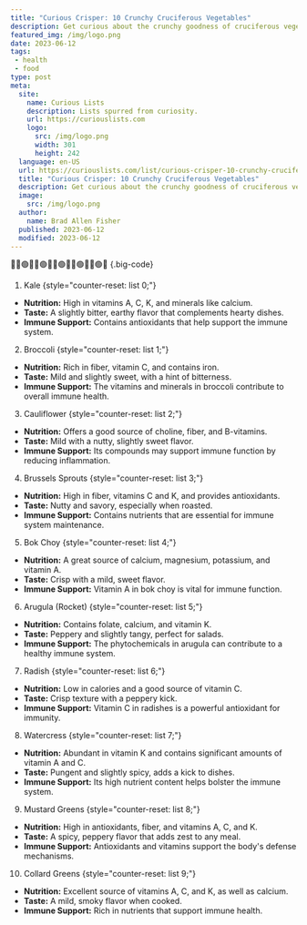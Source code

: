 ```yaml
---
title: "Curious Crisper: 10 Crunchy Cruciferous Vegetables"
description: Get curious about the crunchy goodness of cruciferous vegetables! Our list reveals the unique nutrition, taste, and immune support these veggies offer.
featured_img: /img/logo.png
date: 2023-06-12
tags:
 - health
 - food
type: post
meta:
  site:
    name: Curious Lists
    description: Lists spurred from curiosity.
    url: https://curiouslists.com
    logo:
      src: /img/logo.png
      width: 301
      height: 242
  language: en-US
  url: https://curiouslists.com/list/curious-crisper-10-crunchy-cruciferous-vegetables
  title: "Curious Crisper: 10 Crunchy Cruciferous Vegetables"
  description: Get curious about the crunchy goodness of cruciferous vegetables! Our list reveals the unique nutrition, taste, and immune support these veggies offer.
  image:
    src: /img/logo.png
  author:
    name: Brad Allen Fisher
  published: 2023-06-12
  modified: 2023-06-12
---
```

🥬🥦🟢🥬🥦🟢🥬🥦🟢🥬🥦🟢🥬🥦🟢🥬 {.big-code}

1. Kale {style="counter-reset: list 0;"}
  - **Nutrition:** High in vitamins A, C, K, and minerals like calcium.
  - **Taste:** A slightly bitter, earthy flavor that complements hearty dishes.
  - **Immune Support:** Contains antioxidants that help support the immune system.

2. Broccoli {style="counter-reset: list 1;"}
  - **Nutrition:** Rich in fiber, vitamin C, and contains iron.
  - **Taste:** Mild and slightly sweet, with a hint of bitterness.
  - **Immune Support:** The vitamins and minerals in broccoli contribute to overall immune health.

3. Cauliflower {style="counter-reset: list 2;"}
  - **Nutrition:** Offers a good source of choline, fiber, and B-vitamins.
  - **Taste:** Mild with a nutty, slightly sweet flavor.
  - **Immune Support:** Its compounds may support immune function by reducing inflammation.

4. Brussels Sprouts {style="counter-reset: list 3;"}
  - **Nutrition:** High in fiber, vitamins C and K, and provides antioxidants.
  - **Taste:** Nutty and savory, especially when roasted.
  - **Immune Support:** Contains nutrients that are essential for immune system maintenance.

5. Bok Choy {style="counter-reset: list 4;"}
  - **Nutrition:** A great source of calcium, magnesium, potassium, and vitamin A.
  - **Taste:** Crisp with a mild, sweet flavor.
  - **Immune Support:** Vitamin A in bok choy is vital for immune function.

6. Arugula (Rocket) {style="counter-reset: list 5;"}
  - **Nutrition:** Contains folate, calcium, and vitamin K.
  - **Taste:** Peppery and slightly tangy, perfect for salads.
  - **Immune Support:** The phytochemicals in arugula can contribute to a healthy immune system.

7. Radish {style="counter-reset: list 6;"}
  - **Nutrition:** Low in calories and a good source of vitamin C.
  - **Taste:** Crisp texture with a peppery kick.
  - **Immune Support:** Vitamin C in radishes is a powerful antioxidant for immunity.

8. Watercress {style="counter-reset: list 7;"}
  - **Nutrition:** Abundant in vitamin K and contains significant amounts of vitamin A and C.
  - **Taste:** Pungent and slightly spicy, adds a kick to dishes.
  - **Immune Support:** Its high nutrient content helps bolster the immune system.

9. Mustard Greens {style="counter-reset: list 8;"}
  - **Nutrition:** High in antioxidants, fiber, and vitamins A, C, and K.
  - **Taste:** A spicy, peppery flavor that adds zest to any meal.
  - **Immune Support:** Antioxidants and vitamins support the body's defense mechanisms.

10. Collard Greens {style="counter-reset: list 9;"}
  - **Nutrition:** Excellent source of vitamins A, C, and K, as well as calcium.
  - **Taste:** A mild, smoky flavor when cooked.
  - **Immune Support:** Rich in nutrients that support immune health.